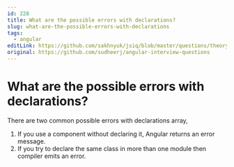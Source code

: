 ```yaml
---
id: 228
title: What are the possible errors with declarations?
slug: what-are-the-possible-errors-with-declarations
tags:
  - angular
editLink: https://github.com/sakhnyuk/jsiq/blob/master/questions/theory/angular/228.md
original: https://github.com/sudheerj/angular-interview-questions
---
```


# What are the possible errors with declarations?

There are two common possible errors with declarations array,

1. If you use a component without declaring it, Angular returns an error message.
2. If you try to declare the same class in more than one module then compiler emits an error.